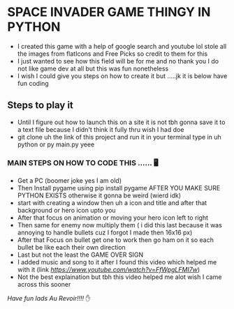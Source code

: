 # SPACE INVADER GAME THINGY IN PYTHON

- I created this game with a help of google search and youtube lol stole all the images from flatIcons and Free Picks so credit to them for this
- I just wanted to see how this field will be for me and no thank you I do not like game dev at all but this was fun nonetheless
- I wish I could give you steps on how to create it but .....jk it is below have fun coding


## Steps to play it
- Until I figure out how to launch this on a site it is not tbh gonna save it to a text file because I didn't think it fully thru wish I had doe
- git clone uh the link of this project and run it in your terminal type in uh python or py main.py yeee

### MAIN STEPS ON HOW TO CODE THIS ...... 🖥️
- Get a PC (boomer joke yes I am old)
- Then Install pygame using pip install pygame AFTER YOU MAKE SURE PYTHON EXISTS otherwise it gonna be weird (wierd idk)
- start with creating a window then uh a icon and title and after that background or hero icon upto you 
- After that focus on animation or moving your hero icon left to right
- Then same for enemy now multiply them ( i did this last because it was annoying to handle bullets cuz I forgot I made then 16x16 px)
- After that Focus on bullet get one to work then go ham on it so each bullet be like each their own direction
- Last but not the least the GAME OVER SIGN
- I added music and song to it after I found this video which helped me with it (link *https://www.youtube.com/watch?v=FfWpgLFMI7w*)
- Not the best explaination but tbh this video helped me alot wish I came across this sooner

*Have fun lads
Au Revoir!!!!* ✋
